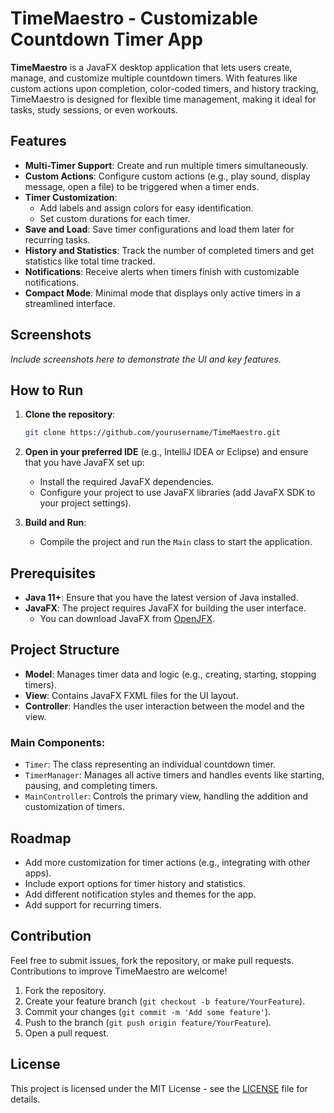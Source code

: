 # TimeMaestro - Customizable Countdown Timer App

**TimeMaestro** is a JavaFX desktop application that lets users create, manage, and customize multiple countdown timers. With features like custom actions upon completion, color-coded timers, and history tracking, TimeMaestro is designed for flexible time management, making it ideal for tasks, study sessions, or even workouts.

## Features

- **Multi-Timer Support**: Create and run multiple timers simultaneously.
- **Custom Actions**: Configure custom actions (e.g., play sound, display message, open a file) to be triggered when a timer ends.
- **Timer Customization**:
    - Add labels and assign colors for easy identification.
    - Set custom durations for each timer.
- **Save and Load**: Save timer configurations and load them later for recurring tasks.
- **History and Statistics**: Track the number of completed timers and get statistics like total time tracked.
- **Notifications**: Receive alerts when timers finish with customizable notifications.
- **Compact Mode**: Minimal mode that displays only active timers in a streamlined interface.

## Screenshots

*Include screenshots here to demonstrate the UI and key features.*

## How to Run

1. **Clone the repository**:
   ```bash
   git clone https://github.com/yourusername/TimeMaestro.git
2. **Open in your preferred IDE** (e.g., IntelliJ IDEA or Eclipse) and ensure that you have JavaFX set up:
    - Install the required JavaFX dependencies.
    - Configure your project to use JavaFX libraries (add JavaFX SDK to your project settings).

3. **Build and Run**:
    - Compile the project and run the `Main` class to start the application.

## Prerequisites

- **Java 11+**: Ensure that you have the latest version of Java installed.
- **JavaFX**: The project requires JavaFX for building the user interface.
    - You can download JavaFX from [OpenJFX](https://openjfx.io/).

## Project Structure

- **Model**: Manages timer data and logic (e.g., creating, starting, stopping timers).
- **View**: Contains JavaFX FXML files for the UI layout.
- **Controller**: Handles the user interaction between the model and the view.

### Main Components:
- `Timer`: The class representing an individual countdown timer.
- `TimerManager`: Manages all active timers and handles events like starting, pausing, and completing timers.
- `MainController`: Controls the primary view, handling the addition and customization of timers.

## Roadmap

- Add more customization for timer actions (e.g., integrating with other apps).
- Include export options for timer history and statistics.
- Add different notification styles and themes for the app.
- Add support for recurring timers.

## Contribution

Feel free to submit issues, fork the repository, or make pull requests. Contributions to improve TimeMaestro are welcome!

1. Fork the repository.
2. Create your feature branch (`git checkout -b feature/YourFeature`).
3. Commit your changes (`git commit -m 'Add some feature'`).
4. Push to the branch (`git push origin feature/YourFeature`).
5. Open a pull request.

## License

This project is licensed under the MIT License - see the [LICENSE](LICENSE) file for details.
